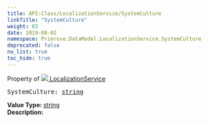 ```yaml
---
title: API:Class/LocalizationService/SystemCulture
linkTitle: "SystemCulture"
weight: 83
date: 2019-08-02
namespace: Primrose.DataModel.LocalizationService.SystemCulture
deprecated: false
no_list: true
toc_hide: true
---
```

Property of <a href="/docs/api-reference/Class/LocalizationService"><img src="/icons/silk/default.png"/>&nbsp;LocalizationService</a>
<pre class="method-declaration">
SystemCulture: <a class="type" href="/docs/api-reference/System/string">string</a></pre>
<b>Value Type: </b>
<a class="type" href="/docs/api-reference/System/string">string</a>
<br/>
<b>Description: </b>